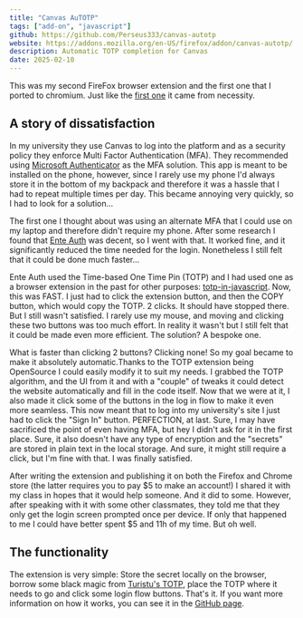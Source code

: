 ```yaml
---
title: "Canvas AuTOTP"
tags: ["add-on", "javascript"]
github: https://github.com/Perseus333/canvas-autotp
website: https://addons.mozilla.org/en-US/firefox/addon/canvas-autotp/
description: Automatic TOTP completion for Canvas
date: 2025-02-10
---
```

This was my second FireFox browser extension and the first one that I ported to chromium. Just like the [first one](/projects/auto-reader) it came from necessity.

## A story of dissatisfaction

In my university they use Canvas to log into the platform and as a security policy they enforce Multi Factor Authentication (MFA). They recommended using [Microsoft Authenticator](https://www.microsoft.com/es-es/security/mobile-authenticator-app) as the MFA solution. This app is meant to be installed on the phone, however, since I rarely use my phone I'd always store it in the bottom of my backpack and therefore it was a hassle that I had to repeat multiple times per day. This became annoying very quickly, so I had to look for a solution...

The first one I thought about was using an alternate MFA that I could use on my laptop and therefore didn't require my phone. After some research I found that [Ente Auth](https://ente.io/auth/) was decent, so I went with that. It worked fine, and it significantly reduced the time needed for the login. Nonetheless I still felt that it could be done much faster...

Ente Auth used the Time-based One Time Pin (TOTP) and I had used one as a browser extension in the past for other purposes: [totp-in-javascript](https://github.com/turistu/totp-in-javascript). Now, this was FAST. I just had to click the extension button, and then the COPY button, which would copy the TOTP. 2 clicks. It should have stopped there. But I still wasn't satisfied. I rarely use my mouse, and moving and clicking these two buttons was too much effort. In reality it wasn't but I still felt that it could be made even more efficient. The solution? A bespoke one.

What is faster than clicking 2 buttons? Clicking none! So my goal became to make it absolutely automatic.Thanks to the TOTP extension being OpenSource I could easily modify it to suit my needs. I grabbed the TOTP algorithm, and the UI from it and with a "couple" of tweaks it could detect the website automatically and fill in the code itself. Now that we were at it, I also made it click some of the buttons in the log in flow to make it even more seamless. This now meant that to log into my university's site I just had to click the "Sign In" button. PERFECTION, at last. Sure, I may have sacrificed the point of even having MFA, but hey I didn't ask for it in the first place. Sure, it also doesn't have any type of encryption and the "secrets" are stored in plain text in the local storage. And sure, it might still require a click, but I'm fine with that. I was finally satisfied.

After writing the extension and publishing it on both the Firefox and Chrome store (the latter requires you to pay $5 to make an account!) I shared it with my class in hopes that it would help someone. And it did to some. However, after speaking with it with some other classmates, they told me that they only get the login screen prompted once per device. If only that happened to me I could have better spent $5 and 11h of my time. But oh well.

## The functionality

The extension is very simple: Store the secret locally on the browser, borrow some black magic from [Turistu's TOTP](https://github.com/turistu/totp-in-javascript), place the TOTP where it needs to go and click some login flow buttons. That's it. If you want more information on how it works, you can see it in the [GitHub page](https://github.com/Perseus333/canvas-autotp).